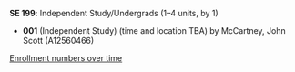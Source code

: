 **SE 199**: Independent Study/Undergrads (1–4 units, by 1)

- **001** (Independent Study) (time and location TBA) by McCartney, John Scott (A12560466)

[Enrollment numbers over time](./SE199.tsv)
